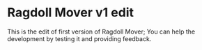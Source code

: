 Ragdoll Mover v1 edit
================
This is the edit of first version of Ragdoll Mover;
You can help the development by testing it and providing feedback.